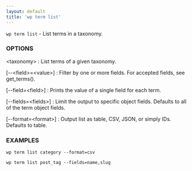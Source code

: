 ```yaml
---
layout: default
title: 'wp term list'
---
```


`wp term list` - List terms in a taxonomy.

### OPTIONS

&lt;taxonomy&gt;
: List terms of a given taxonomy.

[\--&lt;field&gt;=&lt;value&gt;]
: Filter by one or more fields. For accepted fields, see get_terms().

[\--field=&lt;field&gt;]
: Prints the value of a single field for each term.

[\--fields=&lt;fields&gt;]
: Limit the output to specific object fields. Defaults to all of the term object fields.

[\--format=&lt;format&gt;]
: Output list as table, CSV, JSON, or simply IDs. Defaults to table.

### EXAMPLES

    wp term list category --format=csv

    wp term list post_tag --fields=name,slug

